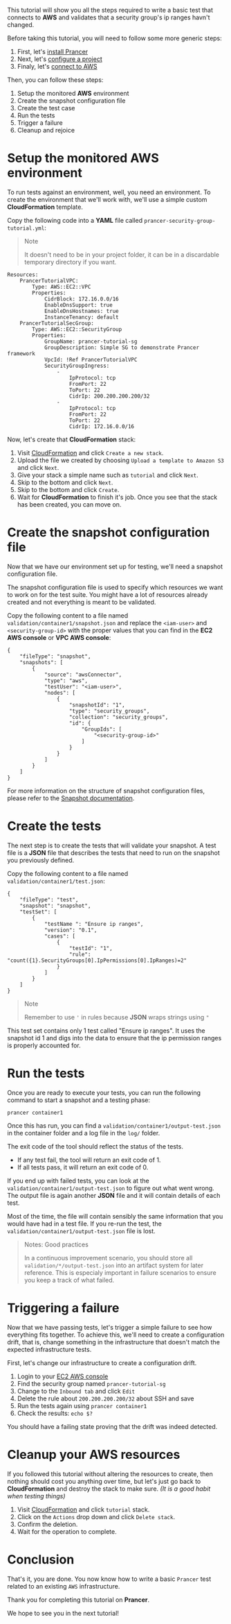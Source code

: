 This tutorial will show you all the steps required to write a basic test that connects to **AWS** and validates that a security group's ip ranges havn't changed.

Before taking this tutorial, you will need to follow some more generic steps:

1. First, let's [install Prancer](../../../installation.md)
2. Next, let's [configure a project](../../../configuration/basics.md)
3. Finaly, let's [connect to AWS](../../../connectors/aws.md)

Then, you can follow these steps:

1. Setup the monitored **AWS** environment
2. Create the snapshot configuration file
3. Create the test case
4. Run the tests
5. Trigger a failure
6. Cleanup and rejoice

# Setup the monitored AWS environment

To run tests against an environment, well, you need an environment. To create the environment that we'll work with, we'll use a simple custom **CloudFormation** template.

Copy the following code into a **YAML** file called `prancer-security-group-tutorial.yml`:

> <NoteTitle>Note</NoteTitle>
>
> It doesn't need to be in your project folder, it can be in a discardable temporary directory if you want.

    Resources:
        PrancerTutorialVPC:
            Type: AWS::EC2::VPC
            Properties:
                CidrBlock: 172.16.0.0/16
                EnableDnsSupport: true
                EnableDnsHostnames: true
                InstanceTenancy: default
        PrancerTutorialSecGroup:
            Type: AWS::EC2::SecurityGroup
            Properties: 
                GroupName: prancer-tutorial-sg
                GroupDescription: Simple SG to demonstrate Prancer framework
                VpcId: !Ref PrancerTutorialVPC
                SecurityGroupIngress:
                    - 
                        IpProtocol: tcp
                        FromPort: 22
                        ToPort: 22
                        CidrIp: 200.200.200.200/32
                    - 
                        IpProtocol: tcp
                        FromPort: 22
                        ToPort: 22
                        CidrIp: 172.16.0.0/16

Now, let's create that **CloudFormation** stack:

1. Visit [CloudFormation](https://console.aws.amazon.com/cloudformation/home) and click `Create a new stack`.
2. Upload the file we created by choosing `Upload a template to Amazon S3` and click `Next`.
3. Give your stack a simple name such as `tutorial` and click `Next`.
4. Skip to the bottom and click `Next`.
5. Skip to the bottom and click `Create`.
6. Wait for **CloudFormation** to finish it's job. Once you see that the stack has been created, you can move on.

# Create the snapshot configuration file

Now that we have our environment set up for testing, we'll need a snapshot configuration file. 

The snapshot configuration file is used to specify which resources we want to work on for the test suite. You might have a lot of resources already created and not everything is meant to be validated.

Copy the following content to a file named `validation/container1/snapshot.json` and replace the `<iam-user>` and `<security-group-id>` with the proper values that you can find in the **EC2 AWS console** or **VPC AWS console**:

    {
        "fileType": "snapshot",
        "snapshots": [
            {
                "source": "awsConnector",
                "type": "aws",
                "testUser": "<iam-user>",
                "nodes": [
                    {
                        "snapshotId": "1",
                        "type": "security_groups",
                        "collection": "security_groups",
                        "id": {
                            "GroupIds": [
                                "<security-group-id>"
                            ]
                        }
                    }
                ]
            }
        ]
    }

For more information on the structure of snapshot configuration files, please refer to the [Snapshot documentation](../../../snapshots/aws.md).

# Create the tests

The next step is to create the tests that will validate your snapshot. A test file is a **JSON** file that describes the tests that need to run on the snapshot you previously defined.

Copy the following content to a file named `validation/container1/test.json`:

    {
        "fileType": "test",
        "snapshot": "snapshot",
        "testSet": [
            {
                "testName ": "Ensure ip ranges",
                "version": "0.1",
                "cases": [
                    {
                        "testId": "1",
                        "rule": "count({1}.SecurityGroups[0].IpPermissions[0].IpRanges)=2"
                    }
                ]
            }
        ]
    }

> <NoteTitle>Note</NoteTitle>
>
> Remember to use `'` in rules because **JSON** wraps strings using `"`

This test set contains only 1 test called "Ensure ip ranges". It uses the snapshot id 1 and digs into the data to ensure that the ip permission ranges is properly accounted for.

# Run the tests

Once you are ready to execute your tests, you can run the following command to start a snapshot and a testing phase:

    prancer container1

Once this has run, you can find a `validation/container1/output-test.json` in the container folder and a log file in the `log/` folder.

The exit code of the tool should reflect the status of the tests. 

* If any test fail, the tool will return an exit code of 1. 
* If all tests pass, it will return an exit code of 0.

If you end up with failed tests, you can look at the `validation/container1/output-test.json` to figure out what went wrong. The output file is again another **JSON** file and it will contain details of each test.

Most of the time, the file will contain sensibly the same information that you would have had in a test file. If you re-run the test, the `validation/container1/output-test.json` file is lost.

> <NoteTitle>Notes: Good practices</NoteTitle>
>
> In a continuous improvement scenario, you should store all `validation/*/output-test.json` into an artifact system for later reference. This is especialy important in failure scenarios to ensure you keep a track of what failed.

# Triggering a failure

Now that we have passing tests, let's trigger a simple failure to see how everything fits together. To achieve this, we'll need to create a configuration drift, that is, change something in the infrastructure that doesn't match the expected infrastructure tests.

First, let's change our infrastructure to create a configuration drift.

1. Login to your [EC2 AWS console](https://console.aws.amazon.com/ec2/v2/home?region=us-east-1#SecurityGroups)
2. Find the security group named `prancer-tutorial-sg`
3. Change to the `Inbound tab` and click `Edit`
4. Delete the rule about `200.200.200.200/32` about SSH and save
5. Run the tests again using `prancer container1`
5. Check the results: `echo $?`

You should have a failing state proving that the drift was indeed detected.

# Cleanup your AWS resources

If you followed this tutorial without altering the resources to create, then nothing should cost you anything over time, but let's just go back to **CloudFormation** and destroy the stack to make sure. *(It is a good habit when testing things)*

1. Visit [CloudFormation](https://console.aws.amazon.com/cloudformation/home) and click `tutorial` stack.
2. Click on the `Actions` drop down and click `Delete stack`.
3. Confirm the deletion.
4. Wait for the operation to complete.

# Conclusion

That's it, you are done. You now know how to write a basic `Prancer` test related to an existing `AWS` infrastructure.

Thank you for completing this tutorial on **Prancer**.

We hope to see you in the next tutorial!